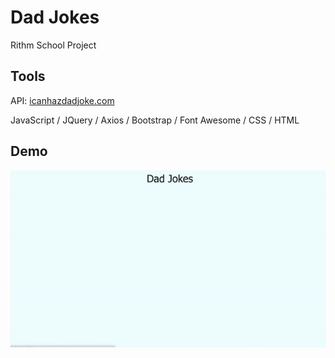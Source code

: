 # Dad Jokes
Rithm School Project

## Tools

API: [icanhazdadjoke.com](https://icanhazdadjoke.com/api)

JavaScript / JQuery / Axios / Bootstrap / Font Awesome / CSS / HTML

## Demo

![Dad Jokes Demo](https://github.com/juliahowes124/DadJokes/blob/main/DadJokes.gif)
